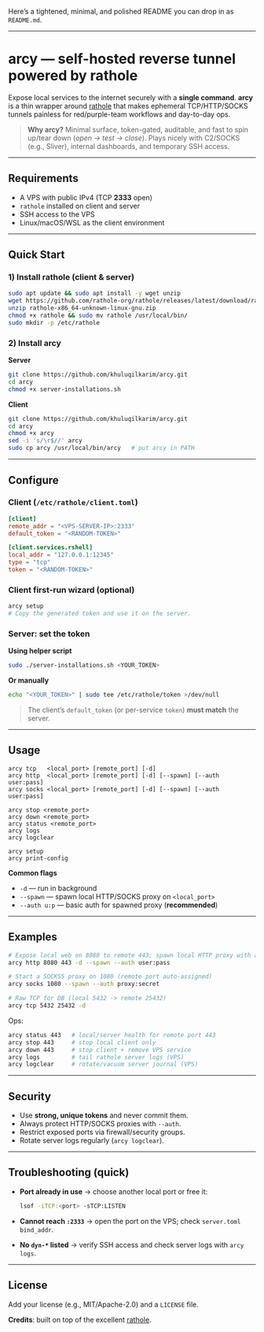 Here’s a tightened, minimal, and polished README you can drop in as `README.md`.

---

# arcy — self-hosted reverse tunnel powered by rathole

Expose local services to the internet securely with a **single command**.
**arcy** is a thin wrapper around [rathole] that makes ephemeral TCP/HTTP/SOCKS tunnels painless for red/purple-team workflows and day-to-day ops.

> **Why arcy?** Minimal surface, token-gated, auditable, and fast to spin up/tear down (*open → test → close*). Plays nicely with C2/SOCKS (e.g., Sliver), internal dashboards, and temporary SSH access.

---

## Requirements

* A VPS with public IPv4 (TCP **2333** open)
* `rathole` installed on client and server
* SSH access to the VPS
* Linux/macOS/WSL as the client environment

---

## Quick Start

### 1) Install rathole (client & server)

```bash
sudo apt update && sudo apt install -y wget unzip
wget https://github.com/rathole-org/rathole/releases/latest/download/rathole-x86_64-unknown-linux-gnu.zip
unzip rathole-x86_64-unknown-linux-gnu.zip
chmod +x rathole && sudo mv rathole /usr/local/bin/
sudo mkdir -p /etc/rathole
```

### 2) Install arcy

**Server**

```bash
git clone https://github.com/khuluqilkarim/arcy.git
cd arcy
chmod +x server-installations.sh
```

**Client**

```bash
git clone https://github.com/khuluqilkarim/arcy.git
cd arcy
chmod +x arcy
sed -i 's/\r$//' arcy
sudo cp arcy /usr/local/bin/arcy   # put arcy in PATH
```

---

## Configure

### Client (`/etc/rathole/client.toml`)

```toml
[client]
remote_addr = "<VPS-SERVER-IP>:2333"
default_token = "<RANDOM-TOKEN>"

[client.services.rshell]
local_addr = "127.0.0.1:12345"
type = "tcp"
token = "<RANDOM-TOKEN>"
```

### Client first-run wizard (optional)

```bash
arcy setup
# Copy the generated token and use it on the server.
```

### Server: set the token

**Using helper script**

```bash
sudo ./server-installations.sh <YOUR_TOKEN>
```

**Or manually**

```bash
echo "<YOUR_TOKEN>" | sudo tee /etc/rathole/token >/dev/null
```

> The client’s `default_token` (or per-service `token`) **must match** the server.

---

## Usage

```
arcy tcp   <local_port> [remote_port] [-d]
arcy http  <local_port> [remote_port] [-d] [--spawn] [--auth user:pass]
arcy socks <local_port> [remote_port] [-d] [--spawn] [--auth user:pass]

arcy stop <remote_port>
arcy down <remote_port>
arcy status <remote_port>
arcy logs
arcy logclear

arcy setup
arcy print-config
```

**Common flags**

* `-d` — run in background
* `--spawn` — spawn local HTTP/SOCKS proxy on `<local_port>`
* `--auth u:p` — basic auth for spawned proxy (**recommended**)

---

## Examples

```bash
# Expose local web on 8080 to remote 443; spawn local HTTP proxy with auth
arcy http 8080 443 -d --spawn --auth user:pass

# Start a SOCKS5 proxy on 1080 (remote port auto-assigned)
arcy socks 1080 --spawn --auth proxy:secret

# Raw TCP for DB (local 5432 -> remote 25432)
arcy tcp 5432 25432 -d
```

Ops:

```bash
arcy status 443   # local/server health for remote port 443
arcy stop 443     # stop local client only
arcy down 443     # stop client + remove VPS service
arcy logs         # tail rathole server logs (VPS)
arcy logclear     # rotate/vacuum server journal (VPS)
```

---

## Security

* Use **strong, unique tokens** and never commit them.
* Always protect HTTP/SOCKS proxies with `--auth`.
* Restrict exposed ports via firewall/security groups.
* Rotate server logs regularly (`arcy logclear`).

---

## Troubleshooting (quick)

* **Port already in use** → choose another local port or free it:

  ```bash
  lsof -iTCP:<port> -sTCP:LISTEN
  ```
* **Cannot reach `:2333`** → open the port on the VPS; check `server.toml` `bind_addr`.
* **No `dyn-*` listed** → verify SSH access and check server logs with `arcy logs`.

---

## License

Add your license (e.g., MIT/Apache-2.0) and a `LICENSE` file.

**Credits**: built on top of the excellent [rathole].

[rathole]: https://github.com/rathole-org/rathole
